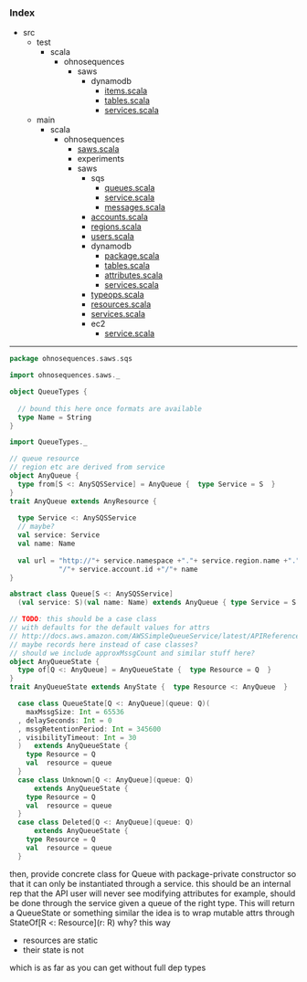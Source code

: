 ### Index

+ src
  + test
    + scala
      + ohnosequences
        + saws
          + dynamodb
            + [items.scala](../../../../../test/scala/ohnosequences/saws/dynamodb/items.md)
            + [tables.scala](../../../../../test/scala/ohnosequences/saws/dynamodb/tables.md)
            + [services.scala](../../../../../test/scala/ohnosequences/saws/dynamodb/services.md)
  + main
    + scala
      + ohnosequences
        + [saws.scala](../../saws.md)
        + experiments
        + saws
          + sqs
            + [queues.scala](queues.md)
            + [service.scala](service.md)
            + [messages.scala](messages.md)
          + [accounts.scala](../accounts.md)
          + [regions.scala](../regions.md)
          + [users.scala](../users.md)
          + dynamodb
            + [package.scala](../dynamodb/package.md)
            + [tables.scala](../dynamodb/tables.md)
            + [attributes.scala](../dynamodb/attributes.md)
            + [services.scala](../dynamodb/services.md)
          + [typeops.scala](../typeops.md)
          + [resources.scala](../resources.md)
          + [services.scala](../services.md)
          + ec2
            + [service.scala](../ec2/service.md)

------


```scala
package ohnosequences.saws.sqs

import ohnosequences.saws._

object QueueTypes {
  
  // bound this here once formats are available
  type Name = String
}

import QueueTypes._

// queue resource
// region etc are derived from service
object AnyQueue {
  type from[S <: AnySQSService] = AnyQueue {  type Service = S  }
}
trait AnyQueue extends AnyResource {
  
  type Service <: AnySQSService
  // maybe?
  val service: Service
  val name: Name
  
  val url = "http://"+ service.namespace +"."+ service.region.name +"."+ service.host +
            "/"+ service.account.id +"/"+ name
}

abstract class Queue[S <: AnySQSService]
  (val service: S)(val name: Name) extends AnyQueue { type Service = S }

// TODO: this should be a case class
// with defaults for the default values for attrs
// http://docs.aws.amazon.com/AWSSimpleQueueService/latest/APIReference/Query_QueryCreateQueue.html#Query_CreateQueue_RequestParameters
// maybe records here instead of case classes?
// should we include approxMssgCount and similar stuff here?
object AnyQueueState {
  type of[Q <: AnyQueue] = AnyQueueState {  type Resource = Q  }
}
trait AnyQueueState extends AnyState {  type Resource <: AnyQueue  }

  case class QueueState[Q <: AnyQueue](queue: Q)(
    maxMssgSize: Int = 65536
  , delaySeconds: Int = 0
  , mssgRetentionPeriod: Int = 345600
  , visibilityTimeout: Int = 30
  )   extends AnyQueueState {
    type Resource = Q
    val  resource = queue
  }
  case class Unknown[Q <: AnyQueue](queue: Q) 
      extends AnyQueueState {
    type Resource = Q
    val  resource = queue
  }
  case class Deleted[Q <: AnyQueue](queue: Q) 
      extends AnyQueueState {
    type Resource = Q
    val  resource = queue
  }
```


then, provide concrete class for Queue
with package-private constructor
so that it can only be instantiated through a service.
this should be an internal rep that the API user will never see
modifying attributes for example, should be done through the service
given a queue of the right type. This will return a QueueState or something similar
the idea is to wrap mutable attrs through StateOf[R <: Resource](r: R)
why? this way

- resources are static
- their state is not

which is as far as you can get without full dep types


